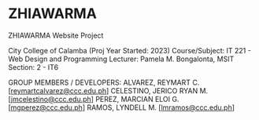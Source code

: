 # ZHIAWARMA
ZHIAWARMA Website Project

City College of Calamba (Proj Year Started: 2023)
Course/Subject: IT 221 - Web Design and Programming
Lecturer: Pamela M. Bongalonta, MSIT
Section: 2 - IT6

GROUP MEMBERS /
DEVELOPERS: ALVAREZ, REYMART C. [reymartcalvarez@ccc.edu.ph]
            CELESTINO, JERICO RYAN M. [jmcelestino@ccc.edu.ph]
            PEREZ, MARCIAN ELOI G. [mgperez@ccc.edu.ph]
            RAMOS, LYNDELL M. [lmramos@ccc.edu.ph]
